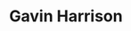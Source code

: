 ---
title: "Gavin Harrison"
summary: "Gavin Harrison is a British musician"
image: "gavin-harrison.jpg"
---